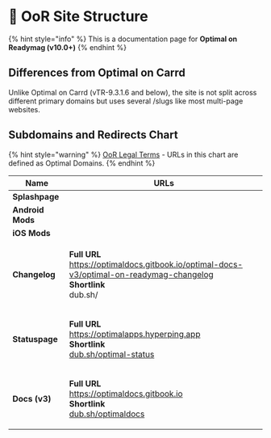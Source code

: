 # 🚧 OoR Site Structure

{% hint style="info" %}
This is a documentation page for **Optimal on Readymag (v10.0+)**
{% endhint %}

## Differences from Optimal on Carrd

Unlike Optimal on Carrd (vTR-9.3.1.6 and below), the site is not split across different primary domains but uses several /slugs like most multi-page websites.&#x20;

## Subdomains and Redirects Chart&#x20;

{% hint style="warning" %}
[OoR Legal Terms](oor-legal-terms.md) - URLs in this chart are defined as Optimal Domains.
{% endhint %}

| Name             | URLs                                                                                                                                                                                                                                                                                    |
| ---------------- | --------------------------------------------------------------------------------------------------------------------------------------------------------------------------------------------------------------------------------------------------------------------------------------- |
| **Splashpage**   |                                                                                                                                                                                                                                                                                         |
| **Android Mods** |                                                                                                                                                                                                                                                                                         |
| **iOS Mods**     |                                                                                                                                                                                                                                                                                         |
| **Changelog**    | <p><strong>Full URL</strong><br><strong></strong><a href="https://optimaldocs.gitbook.io/optimal-docs-v3/optimal-on-readymag-changelog">https://optimaldocs.gitbook.io/optimal-docs-v3/optimal-on-readymag-changelog</a><br><strong>Shortlink</strong> <br><strong></strong>dub.sh/</p> |
| **Statuspage**   | <p><strong>Full URL</strong><br><strong></strong><a href="https://optimalapps.hyperping.app">https://optimalapps.hyperping.app</a><br><strong>Shortlink</strong><br><a href="https://dub.sh/optimal-status">dub.sh/optimal-status</a></p>                                               |
| **Docs (v3)**    | <p><strong>Full URL</strong><br><strong></strong><a href="https://optimaldocs.gitbook.io">https://optimaldocs.gitbook.io </a><br><strong>Shortlink</strong><br><a href="https://dub.sh/optimaldocs">dub.sh/optimaldocs</a></p>                                                          |

